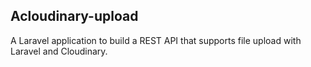 ## Acloudinary-upload

A Laravel application to build a REST API that supports file upload with Laravel and Cloudinary.
